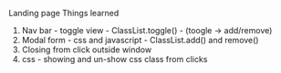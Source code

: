 Landing page
Things learned
1. Nav bar - toggle view - ClassList.toggle() - (toogle -> add/remove)
2. Modal form - css and javascript - ClassList.add() and remove()
3. Closing from click outside window
4. css - showing and un-show css class from clicks

